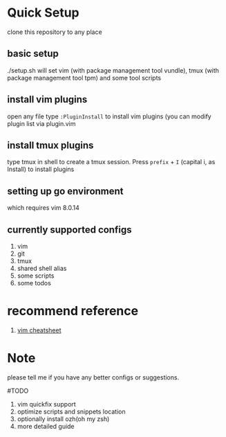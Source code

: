 # Quick Setup
 clone this repository to any place

## basic setup
./setup.sh will set vim (with package management tool vundle), tmux (with package management tool tpm) and some tool scripts
## install vim plugins
open any file type `:PluginInstall` to install vim plugins (you can modify plugin list via plugin.vim
## install tmux plugins
type tmux in shell to create a tmux session. Press `prefix` + `I` (capital i, as Install) to install plugins
## setting up go environment
which requires vim 8.0.14


## currently supported configs
1. vim
2. git
3. tmux
4. shared shell alias
5. some scripts
6. some todos

# recommend reference
1. [vim cheatsheet](https://vim.rtorr.com/lang/zh_cn)

# Note
please tell me if you have any better configs or suggestions.


#TODO
1. vim quickfix support
2. optimize scripts and snippets location
3. optionally install ozh(oh my zsh)
4. more detailed guide
